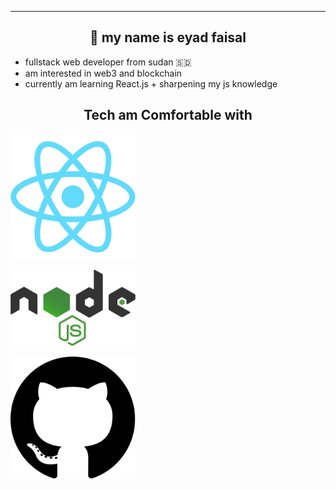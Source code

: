 ----------
<h2 align="center">🤝 my name is eyad faisal</h2>

- fullstack web developer from sudan 🇸🇩
- am interested in web3 and blockchain
- currently am learning React.js + sharpening my js knowledge


<h2 align="center">Tech am Comfortable with</h2>
<div >
    <p><img src="react.png" width="200" title="React.js"></p>
    <p><img src="node.png" width="200" title="node.js"></p>
    <p><img src="github.png" width="200" title="github"></p>
</div>

